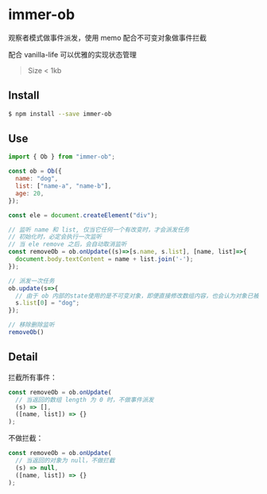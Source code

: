 # immer-ob

观察者模式做事件派发，使用 memo 配合不可变对象做事件拦截

配合 vanilla-life 可以优雅的实现状态管理

> Size < 1kb

## Install

```sh
$ npm install --save immer-ob
```

## Use

```js
import { Ob } from "immer-ob";

const ob = Ob({
  name: "dog",
  list: ["name-a", "name-b"],
  age: 20,
});

const ele = document.createElement("div");

// 监听 name 和 list, 仅当它任何一个有改变时，才会派发任务
// 初始化时，必定会执行一次监听
// 当 ele remove 之后，会自动取消监听
const removeOb = ob.onUpdate((s)=>[s.name, s.list], [name, list]=>{
  document.body.textContent = name + list.join('-');
});

// 派发一次任务
ob.update(s=>{
  // 由于 ob 内部的state使用的是不可变对象，即便直接修改数组内容，也会认为对象已被修改
  s.list[0] = "dog";
});

// 移除删除监听
removeOb()
```

## Detail

拦截所有事件：

```js
const removeOb = ob.onUpdate(
  // 当返回的数组 length 为 0 时，不做事件派发
  (s) => [],
  ([name, list]) => {}
);
```

不做拦截：

```js
const removeOb = ob.onUpdate(
  // 当返回的对象为 null，不做拦截
  (s) => null,
  ([name, list]) => {}
);
```

